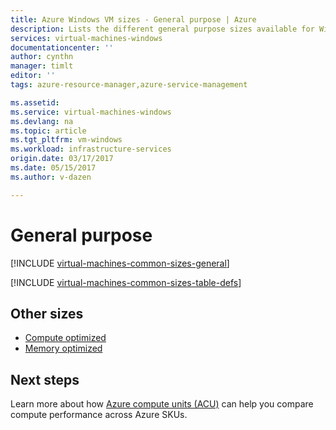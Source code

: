 ```yaml
---
title: Azure Windows VM sizes - General purpose | Azure
description: Lists the different general purpose sizes available for Windows virtual machines in Azure.
services: virtual-machines-windows
documentationcenter: ''
author: cynthn
manager: timlt
editor: ''
tags: azure-resource-manager,azure-service-management

ms.assetid: 
ms.service: virtual-machines-windows
ms.devlang: na
ms.topic: article
ms.tgt_pltfrm: vm-windows
ms.workload: infrastructure-services
origin.date: 03/17/2017
ms.date: 05/15/2017
ms.author: v-dazen

---
```


# General purpose

[!INCLUDE [virtual-machines-common-sizes-general](../../../includes/virtual-machines-common-sizes-general.md)]

[!INCLUDE [virtual-machines-common-sizes-table-defs](../../../includes/virtual-machines-common-sizes-table-defs.md)]

## Other sizes
- [Compute optimized](sizes-compute.md)
- [Memory optimized](../virtual-machines-windows-sizes-memory.md)

## Next steps
Learn more about how [Azure compute units (ACU)](acu.md) can help you compare compute performance across Azure SKUs.